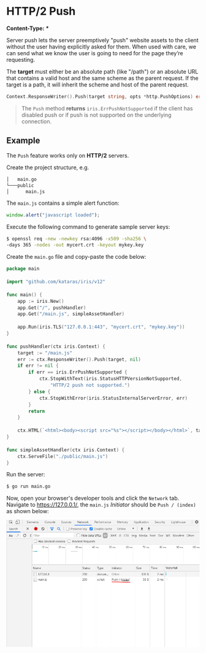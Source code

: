 # HTTP/2 Push

**Content-Type: _*_**

Server push lets the server preemptively "push" website assets
to the client without the user having explicitly asked for them.
When used with care, we can send what we know the user is going
to need for the page they’re requesting.

The **target** must either be an absolute path (like "/path") or an absolute
URL that contains a valid host and the same scheme as the parent request.
If the target is a path, it will inherit the scheme and host of the
parent request.

```go
Context.ResponseWriter().Push(target string, opts *http.PushOptions) error
```

> The `Push` method **returns** `iris.ErrPushNotSupported` if the client has disabled push or if push is not supported on the underlying connection.

## Example

The `Push` feature works only on **HTTP/2** servers.

Create the project structure, e.g.

```text
│   main.go
└───public
│      main.js
```

The `main.js` contains a simple alert function:

```js
window.alert("javascript loaded");
```

Execute the following command to generate sample server keys:

```sh
$ openssl req -new -newkey rsa:4096 -x509 -sha256 \
-days 365 -nodes -out mycert.crt -keyout mykey.key
```

Create the `main.go` file and copy-paste the code below:

```go
package main

import "github.com/kataras/iris/v12"

func main() {
	app := iris.New()
	app.Get("/", pushHandler)
	app.Get("/main.js", simpleAssetHandler)

	app.Run(iris.TLS("127.0.0.1:443", "mycert.crt", "mykey.key"))
}

func pushHandler(ctx iris.Context) {
	target := "/main.js"
	err := ctx.ResponseWriter().Push(target, nil)
	if err != nil {
		if err == iris.ErrPushNotSupported {
			ctx.StopWithText(iris.StatusHTTPVersionNotSupported,
				"HTTP/2 push not supported.")
		} else {
			ctx.StopWithError(iris.StatusInternalServerError, err)
		}
		return
	}

	ctx.HTML(`<html><body><script src="%s"></script></body></html>`, target)
}

func simpleAssetHandler(ctx iris.Context) {
	ctx.ServeFile("./public/main.js")
}
```

Run the server:

```sh
$ go run main.go
```

Now, open your browser's developer tools and click the `Network` tab. Navigate to https://127.0.0.1/,  the `main.js` _Initiator_ should be `Push / (index)` as shown below:

![](../.gitbook/assets/http2push.png)
<!-- slide:break-80 -->
